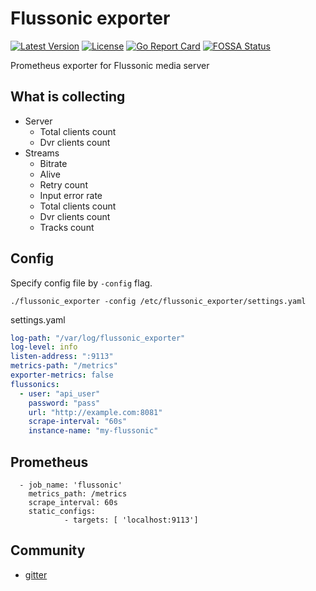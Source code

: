 # Flussonic exporter
[![Latest Version](https://img.shields.io/github/release/mef13/flussonic_exporter.svg?maxAge=8600)](https://github.com/mef13/flussonic_exporter/releases/latest)
[![License](https://img.shields.io/github/license/janeczku/rancher-letsencrypt.svg?maxAge=8600)](https://github.com/mef13/flussonic_exporter/blob/main/LICENSE)
[![Go Report Card](https://goreportcard.com/badge/github.com/mef13/flussonic_exporter)](https://goreportcard.com/report/github.com/mef13/flussonic_exporter)
[![FOSSA Status](https://app.fossa.com/api/projects/git%2Bgithub.com%2Fmef13%2Fflussonic_exporter.svg?type=shield)](https://app.fossa.com/projects/git%2Bgithub.com%2Fmef13%2Fflussonic_exporter?ref=badge_shield)

Prometheus exporter for Flussonic media server

## What is collecting
* Server
    * Total clients count
    * Dvr clients count
* Streams 
    * Bitrate
    * Alive
    * Retry count
    * Input error rate
    * Total clients count
    * Dvr clients count
    * Tracks count

## Config
Specify config file by `-config` flag.
```shell script
./flussonic_exporter -config /etc/flussonic_exporter/settings.yaml
```

settings.yaml 
```yaml
log-path: "/var/log/flussonic_exporter"
log-level: info               
listen-address: ":9113"
metrics-path: "/metrics"
exporter-metrics: false
flussonics:
  - user: "api_user"
    password: "pass"
    url: "http://example.com:8081"
    scrape-interval: "60s"
    instance-name: "my-flussonic"
```

## Prometheus
```
  - job_name: 'flussonic'
    metrics_path: /metrics
    scrape_interval: 60s
    static_configs:
            - targets: [ 'localhost:9113']

```

## Community
* [gitter](https://gitter.im/flussonic_exporter/community)
